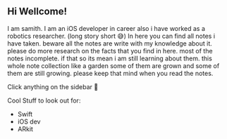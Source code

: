 ## Hi Wellcome!

I am samith. I am an iOS developer in career also i have worked as a robotics researcher. (long story short 😅) 
In here you can find all notes i have taken. beware all the notes are write with my knowledge about it. please do more 
research on the facts that you find in here. most of the notes incomplete. if that so its mean i am still learning about them.
this whole note collection like a garden some of them are grown and some of them are still growing. please keep that mind when 
you read the notes. 

Click anything on the sidebar 😬

Cool Stuff to look out for:
- Swift 
- iOS dev 
- ARkit 

